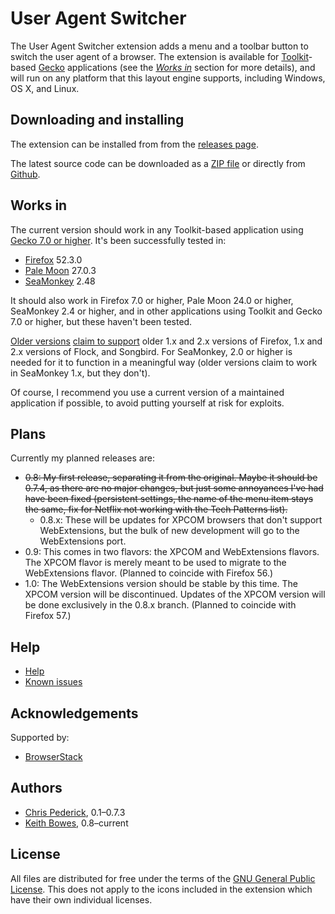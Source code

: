 # User Agent Switcher

The User Agent Switcher extension adds a menu and a toolbar button to switch the user agent of a browser.
The extension is available for [Toolkit](https://developer.mozilla.org/en-US/docs/Mozilla/Tech/Toolkit_API)-based [Gecko](https://developer.mozilla.org/en-US/docs/Mozilla/Gecko) applications (see the *[Works in](#works-in)* section for more details), and will run on any platform that this layout engine supports, including Windows, OS X, and Linux.

## Downloading and installing

The extension can be installed from from the [releases page](https://github.com/keithbowes/user-agent-switcher/releases/).

The latest source code can be downloaded as a [ZIP file](https://github.com/keithbowes/user-agent-switcher/zipball/master)  or directly from [Github](https://github.com/keithbowes/user-agent-switcher.git).


## <span id="works-in">Works in</span>

The current version should work in any Toolkit-based application using [Gecko 7.0 or higher](https://developer.mozilla.org/en-US/docs/Mozilla/Gecko/Versions).  It's been successfully tested in:

* [Firefox](https://www.mozilla.org/en-US/firefox/organizations/all/) 52.3.0
* [Pale Moon](http://www.palemoon.org/) 27.0.3
* [SeaMonkey](http://www.seamonkey-project.org/releases/) 2.48

It should also work in Firefox 7.0 or higher, Pale Moon 24.0 or higher, SeaMonkey 2.4 or higher, and in other applications using Toolkit and Gecko 7.0 or higher, but these haven't been tested.

[Older versions](https://addons.mozilla.org/addon/user-agent-switcher/versions/) [claim to support](https://github.com/keithbowes/user-agent-switcher/blob/e8ddcbafcfc5caeac9c33bc787dd4328741df456/development/common_install.rdf) older 1.x and 2.x versions of Firefox, 1.x and 2.x versions of Flock, and Songbird.  For SeaMonkey, 2.0 or higher is needed for it to function in a meaningful way (older versions claim to work in SeaMonkey 1.x, but they don't).

Of course, I recommend you use a current version of a maintained application if possible, to avoid putting yourself at risk for exploits.

## Plans

Currently my planned releases are:

* ~~0.8: My first release, separating it from the original.  Maybe it should be 0.7.4, as there are no major changes, but just some annoyances I've had have been fixed (persistent settings, the name of the menu item stays the same, fix for Netflix not working with the Tech Patterns list).~~
    * 0.8.x: These will be updates for XPCOM browsers that don't support WebExtensions, but the bulk of new development will go to the WebExtensions port.
* 0.9: This comes in two flavors: the XPCOM and WebExtensions flavors.  The XPCOM flavor is merely meant to be used to migrate to the WebExtensions flavor. (Planned to coincide with Firefox 56.)
* 1.0: The WebExtensions version should be stable by this time.  The XPCOM version will be discontinued.  Updates of the XPCOM version will be done exclusively in the 0.8.x branch.  (Planned to coincide with Firefox 57.)

## Help

* [Help](https://keithbowes.github.com/keithbowes/help.html)
* [Known issues](https://github.com/keithbowes/user-agent-switcher/issues/)

## Acknowledgements

Supported by:

* [BrowserStack](https://www.browserstack.com/)

## Authors

* [Chris Pederick](http://chrispederick.com/), 0.1&ndash;0.7.3
* [Keith Bowes](http://github.com/keithbowes), 0.8&ndash;current

## License

All files are distributed for free under the terms of the
[GNU General Public License](https://github.com/keithbowes/user-agent-switcher/blob/master/license.txt).
This does not apply to the icons included in the extension which have their own individual licenses.
